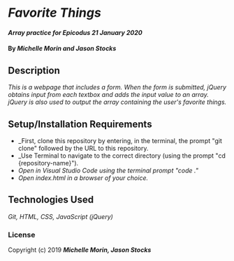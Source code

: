 # _Favorite Things_

#### _Array practice for Epicodus_ _21 January 2020_

#### By _**Michelle Morin and Jason Stocks**_

## Description

_This is a webpage that includes a form. When the form is submitted, jQuery obtains input from each textbox and adds the input value to an array. jQuery is also used to output the array containing the user's favorite things._

## Setup/Installation Requirements

* _First, clone this repository by entering, in the terminal, the prompt "git clone" followed by the URL to this repository.
* _Use Terminal to navigate to the correct directory (using the prompt "cd {repository-name}").
* _Open in Visual Studio Code using the terminal prompt "code ."_
* _Open index.html in a browser of your choice._

## Technologies Used

_Git, HTML, CSS, JavaScript (jQuery)_

### License

Copyright (c) 2019 **_Michelle Morin, Jason Stocks_**